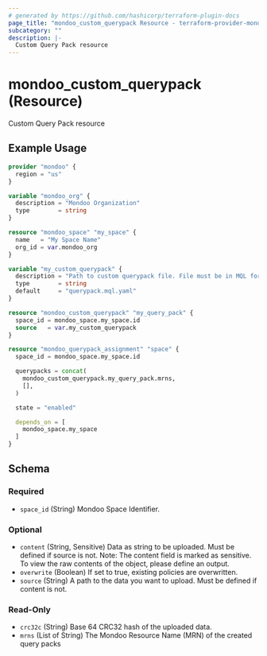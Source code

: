 ```yaml
---
# generated by https://github.com/hashicorp/terraform-plugin-docs
page_title: "mondoo_custom_querypack Resource - terraform-provider-mondoo"
subcategory: ""
description: |-
  Custom Query Pack resource
---
```


# mondoo_custom_querypack (Resource)

Custom Query Pack resource

## Example Usage

```terraform
provider "mondoo" {
  region = "us"
}

variable "mondoo_org" {
  description = "Mondoo Organization"
  type        = string
}

resource "mondoo_space" "my_space" {
  name   = "My Space Name"
  org_id = var.mondoo_org
}

variable "my_custom_querypack" {
  description = "Path to custom querypack file. File must be in MQL format."
  type        = string
  default     = "querypack.mql.yaml"
}

resource "mondoo_custom_querypack" "my_query_pack" {
  space_id = mondoo_space.my_space.id
  source   = var.my_custom_querypack
}

resource "mondoo_querypack_assignment" "space" {
  space_id = mondoo_space.my_space.id

  querypacks = concat(
    mondoo_custom_querypack.my_query_pack.mrns,
    [],
  )

  state = "enabled"

  depends_on = [
    mondoo_space.my_space
  ]
}
```

<!-- schema generated by tfplugindocs -->
## Schema

### Required

- `space_id` (String) Mondoo Space Identifier.

### Optional

- `content` (String, Sensitive) Data as string to be uploaded. Must be defined if source is not. Note: The content field is marked as sensitive. To view the raw contents of the object, please define an output.
- `overwrite` (Boolean) If set to true, existing policies are overwritten.
- `source` (String) A path to the data you want to upload. Must be defined if content is not.

### Read-Only

- `crc32c` (String) Base 64 CRC32 hash of the uploaded data.
- `mrns` (List of String) The Mondoo Resource Name (MRN) of the created query packs
